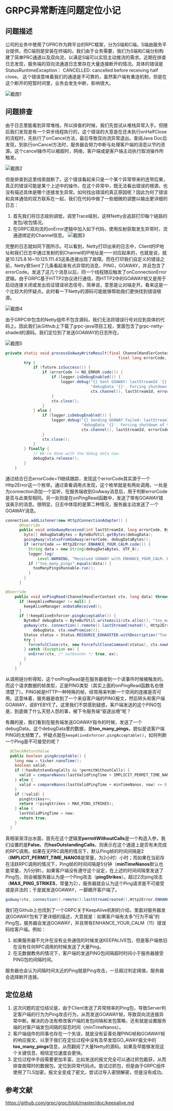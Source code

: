 # GRPC异常断连问题定位小记

## 问题描述
公司的业务中使用了GPRC作为跨平台的RPC框架，分为S端和C端。S端由服务平台提供，而C端则是安装在终端的。我们由于业务需要，我们为S端和C端分别构建了简单PRC通道以及双向流，以满足S端可以实现主动推流的需求。近期在排查日志发现，服务端的双向流通道日志里存在大量连接断开的情况。具体的错误是StatusRuntimeException： CANCELLED: cancelled before receiving half close。 这个错误意味着我们的通道是不可靠的，虽然客户端有重连机制，但是在这个断开的短暂时间里，业务会发生中断，影响很大。

![截图1](grpc-image1.png)

## 问题排查
由于日志里能看到异常堆栈，所以排查的时候，我们先尝试从堆栈异常入手。但随后我们发现是有一个异步线程执行的，这个错误的大意是在还未执行onHalfClose的流程时，先执行了onCancel方法，最后导致双向流异常退出。查阅Java Doc后发现，到执行onCancel方法时，服务器会努力中断与处理客户端的消息以节约资源。这个cancel操作可以被超时，网络，客户端或是客户端主动执行取消操作所触发。

![截图2](grpc-image2.png)

但是排查到这里线索就断了。这个错误看起来只是一个某个异常带来的连带后果，真正的错误可能是某个上述中的操作。在这个异常中，既无法看出错误的根源，也没有描述具体是哪个连接发生异常。如何找出错误的真正原因呢？因此为何了错误和具体通信的双方联系在一起，我们在代码中做了一些细微的调整以输出更详细的日志：

1. 首先我们将日志级别调低，调至Trace级别，这样Netty会追踪打印每个链路的发包/收包情况。
2. 在GRPC双向流的onError逻辑中加入如下代码，使用反射获取发生异常时，流通道绑定的Channel信息。
![截图3](grpc-image3.png)

完整的日志就如同下图所示。可以看到，Netty打印出来的日志中，Client的IP地址和我们日志中通过发射的到Channel的IP地址是一一对应起来的，也就是说，就是10.125.8.16~10.125.111.43这条连接出现了故障。而在打印我们自定义的错误之前，Netty曾Sent了几条看起来有点异常的消息，PING，GOAWAY，并且包含了errorCode。发送了这几个消息以后，同一个线程随后触发了onConnectionError逻辑。由于GRPC基于HTTP2协议进行通信，而HTTP2中的GOAWAY帧又是用于启动连接关闭或发出验证错误状态信号，简单说，意思是让对端走开。看来这是一个比较大的怀疑点。此时看一下Netty的源码可能能够帮助我们更快找到错误根源。

![截图4](grpc-image4.png)

由于GRPC中包含的Netty组件不包含源码，我们无法将错误行号对应到具体的代码上。因此我们从Github上下载了grpc-java项目工程，里面包含了grpc-netty-shaded的源码。我们定位到了发送GOAWAY的日志所在。

![截图5](grpc-image5.png)

```java
private static void processGoAwayWriteResult(final ChannelHandlerContext ctx, final int lastStreamId,
                                                 final long errorCode, final ByteBuf debugData, ChannelFuture future) {
        try {
            if (future.isSuccess()) {
                if (errorCode != NO_ERROR.code()) {
                    if (logger.isDebugEnabled()) {
                        logger.debug("{} Sent GOAWAY: lastStreamId '{}', errorCode '{}', " +
                                     "debugData '{}'. Forcing shutdown of the connection.",
                                     ctx.channel(), lastStreamId, errorCode, debugData.toString(UTF_8), future.cause());
                    }
                    ctx.close();
                }
            } else {
                if (logger.isDebugEnabled()) {
                    logger.debug("{} Sending GOAWAY failed: lastStreamId '{}', errorCode '{}', " +
                                 "debugData '{}'. Forcing shutdown of the connection.",
                                 ctx.channel(), lastStreamId, errorCode, debugData.toString(UTF_8), future.cause());
                }
                ctx.close();
            }
        } finally {
            // We're done with the debug data now.
            debugData.release();
        }
    }
```

通过结合日志errorCode=11继续跟踪，发现这个errorCode其实源于一个Http2Error这一个枚举。通过查看调用点发现，这个枚举就是有两处调用。一处是为connection添加一个监听，在服务端收到GoAway消息后，用于判断errorCode是否与此类型相同。另一处则是在onPingRead函数中，发送了带有GOAWAY错误表示的消息。很明显，日志中体现的是第二种情况，服务器主动发送了一个GOAWAY消息。

```java
connection.addListener(new Http2ConnectionAdapter() {
      @Override
      public void onGoAwayReceived(int lastStreamId, long errorCode, ByteBuf debugData) {
        byte[] debugDataBytes = ByteBufUtil.getBytes(debugData);
        goingAway(statusFromGoAway(errorCode, debugDataBytes));
        if (errorCode == Http2Error.ENHANCE_YOUR_CALM.code()) {
          String data = new String(debugDataBytes, UTF_8);
          logger.log(
              Level.WARNING, "Received GOAWAY with ENHANCE_YOUR_CALM. Debug data: {1}", data);
          if ("too_many_pings".equals(data)) {
            tooManyPingsRunnable.run();
          }
        }
      }
```

```java
@Override
    public void onPingRead(ChannelHandlerContext ctx, long data) throws Http2Exception {
      if (keepAliveManager != null) {
        keepAliveManager.onDataReceived();
      }
      if (!keepAliveEnforcer.pingAcceptable()) {
        ByteBuf debugData = ByteBufUtil.writeAscii(ctx.alloc(), "too_many_pings");
        goAway(ctx, connection().remote().lastStreamCreated(), Http2Error.ENHANCE_YOUR_CALM.code(),
            debugData, ctx.newPromise());
        Status status = Status.RESOURCE_EXHAUSTED.withDescription("Too many pings from client");
        try {
          forcefulClose(ctx, new ForcefulCloseCommand(status), ctx.newPromise());
        } catch (Exception ex) {
          onError(ctx, /* outbound= */ true, ex);
        }
      }
    }

```

从调用链分析得知，这个onPingRead是在服务器收到一个读事件时候被触发的。而这个请求数据的帧类型，正是PING类型（其实上面的onPingRead函数名也很清楚了）。PING帧是HTTP一种特殊的帧，经常用来判断一个空闲的连接是否可用。这意味着，服务器是收到了一个来自客户端的PING报文，然后转头和客户端GOAWAY，说BYEBYE了。这里我们不禁感到疑惑，客户端发送的这个PING包是，到底做了什么天怒人怨的事，被下令服务端“驱逐出境”呢？

有趣的是，我们看到在服务端发送GOAWAY指令的时候，发送了一个debugData，这个debugData里的数据，是**too_many_pings**。貌似是说客户端PING的太频繁了。怀疑点就在`keepAliveEnforcer.pingAcceptable()`，如何判断一个Ping是不可接受的呢？

```java
  @CheckReturnValue
  public boolean pingAcceptable() {
    long now = ticker.nanoTime();
    boolean valid;
    if (!hasOutstandingCalls && !permitWithoutCalls) {
      valid = compareNanos(lastValidPingTime + IMPLICIT_PERMIT_TIME_NANOS, now) <= 0;
    } else {
      valid = compareNanos(lastValidPingTime + minTimeNanos, now) <= 0;
    }
    if (!valid) {
      pingStrikes++;
      return !(pingStrikes > MAX_PING_STRIKES);
    } else {
      lastValidPingTime = now;
      return true;
    }
  }
```

真相渐渐浮出水面，首先在这个逻辑里**permitWithoutCalls**是一个构造入参，我们设置的是**False**。而**hasOutstandingCalls**，则表示在这个通道上是否有未完成的RPC调用。如果在无PRC调用的情况下，默认Ping帧的时间间隔是2（**IMPLICIT_PERMIT_TIME_NANOS**是常量，为2小时）小时；而如果在当前存在活跃RPC调用的情况下，Ping帧的时间间隔是5分钟（**minTimeNanos**默认也是常量，为5分钟）。如果客户端没有遵守这个设定，在上述的时间间隔里发送了Ping包，则会被服务器认为是一个Ping攻击（**pingStrikes**）。超过2次ping攻击（**MAX_PING_STRIKES**，常量为2），服务器就会认为这个Ping请求是不可接受或是非法的；于是就发送GOAWAY，一脚踢开客户端了。


```java
goAway(ctx, connection().remote().lastStreamCreated(),Http2Error.ENHANCE_YOUR_CALM.code(),debugData, ctx.newPromise());
```

我们在Github上也找到了一个GRPC关于KeepAlive机制的介绍，里面对服务器发送GOAWAY包有了更详细的描述，大意就是：如果客户端有太多“行为不端”的Ping包，服务器会发送GOAWAY，并且带有ENHANCE_YOUR_CALM（11）错误码给客户端。例如：

1. 如果服务器不允许在没有业务通信的时候发送KEEPALIVE包，但是客户端依旧在没有任何RPC调用的时候发送了大量Ping。
2. 在无数据教务的情况下，客户端的发送PING包间隔超时时间小于服务器接受PING包的间隔时间。

服务器也会认为间隔时间太近的Ping就是Ping攻击，一旦超过判定阈值，服务器会选择断开连接。

## 定位总结
1. 这次问题的定位结论是，由于Client发送了异常频率的Ping包，导致Server判定客户端的行为为Ping攻击行为，从而发送GOAWAY帧，导致双向流连接异常中断。解决的办法有修改客户端的发包间隔和发包策略，还有就是设置服务端的对客户端发包间隔的容忍时间（minTimeNanos）。
2. 客户端组件的同事也存在一个失误，就是没有妥善处理PING帧和GOAWAY帧的响应报文，以至于我们在定位过程中没有及早发现GO_AWAY报文中的**too_many_pings**信息，从而翻阅了大量Netty的源码。如果及早能够发现这个关键信息，相信定位速度会更快。
3. 定位过程中手段需要更加丰富。比如发送的报文完全可以通过抓包截获，从而排查故障时的数据包，定位到异常代码点。尝试过抓包，但是由于GRPC组件使用了TLS加密，报文全变成了密文。尝试过导入密钥解密，但是没有成功。

## 参考文献
https://github.com/grpc/grpc/blob/master/doc/keepalive.md